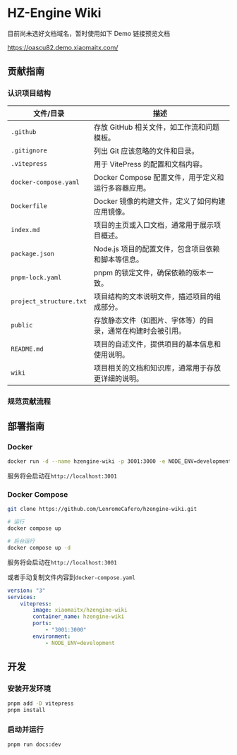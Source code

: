# HZ-Engine Wiki

目前尚未选好文档域名，暂时使用如下 Demo 链接预览文档

https://oascu82.demo.xiaomaitx.com/

## 贡献指南

### 认识项目结构

| 文件/目录              | 描述                                         |
|-----------------------|--------------------------------------------|
| `.github`             | 存放 GitHub 相关文件，如工作流和问题模板。    |
| `.gitignore`          | 列出 Git 应该忽略的文件和目录。               |
| `.vitepress`          | 用于 VitePress 的配置和文档内容。             |
| `docker-compose.yaml` | Docker Compose 配置文件，用于定义和运行多容器应用。 |
| `Dockerfile`          | Docker 镜像的构建文件，定义了如何构建应用镜像。 |
| `index.md`           | 项目的主页或入口文档，通常用于展示项目概述。   |
| `package.json`       | Node.js 项目的配置文件，包含项目依赖和脚本等信息。 |
| `pnpm-lock.yaml`     | pnpm 的锁定文件，确保依赖的版本一致。          |
| `project_structure.txt` | 项目结构的文本说明文件，描述项目的组成部分。    |
| `public`             | 存放静态文件（如图片、字体等）的目录，通常在构建时会被引用。 |
| `README.md`          | 项目的自述文件，提供项目的基本信息和使用说明。   |
| `wiki`               | 项目相关的文档和知识库，通常用于存放更详细的说明。 |


### 规范贡献流程

## 部署指南

### Docker

```bash
docker run -d --name hzengine-wiki -p 3001:3000 -e NODE_ENV=development xiaomaitx/hzengine-wiki
```

服务将会启动在`http://localhost:3001`

### Docker Compose

```bash
git clone https://github.com/LenromeCafero/hzengine-wiki.git

# 运行
docker compose up

# 后台运行
docker compose up -d
```

服务将会启动在`http://localhost:3001`

或者手动复制文件内容到`docker-compose.yaml`

```yaml
version: "3"
services:
    vitepress:
        image: xiaomaitx/hzengine-wiki
        container_name: hzengine-wiki
        ports:
            - "3001:3000"
        environment:
            - NODE_ENV=development

```

## 开发

### 安装开发环境

```bash
pnpm add -D vitepress
pnpm install
```

### 启动并运行

```bash
pnpm run docs:dev
```
